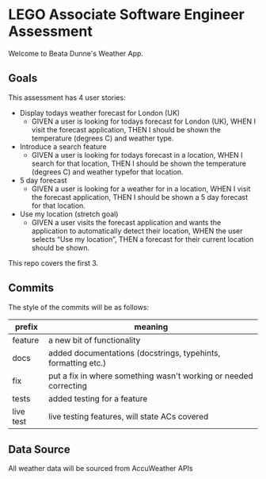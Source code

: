 # LEGO Associate Software Engineer Assessment
Welcome to Beata Dunne's Weather App.

## Goals
This assessment has 4 user stories:
- Display todays weather forecast for London (UK)
  - GIVEN a user is looking for todays forecast for London (UK), WHEN I visit the forecast application, THEN I should be shown the temperature (degrees C) and weather type.
- Introduce a search feature
  - GIVEN a user is looking for todays forecast in a location, WHEN I search for that location, THEN I should be shown the temperature (degrees C) and weather typefor that location.
- 5 day forecast
  - GIVEN a user is looking for a weather for in a location, WHEN I visit the forecast application, THEN I should be shown a 5 day forecast for that location.
- Use my location (stretch goal)
  - GIVEN a user visits the forecast application and wants the application to automatically detect their location, WHEN the user selects “Use my location”, THEN a forecast for their current location should be shown.

 
This repo covers the first 3.

## Commits
The style of the commits will be as follows:

| prefix | meaning                                                          |
|--------|------------------------------------------------------------------|
|feature | a new bit of functionality                                       |
|docs    | added documentations (docstrings, typehints, formatting etc.)    |
|fix     | put a fix in where something wasn't working or needed correcting |
|tests   | added testing for a feature                                      |
|live test| live testing features, will state ACs covered                    |

## Data Source
All weather data will be sourced from AccuWeather APIs
